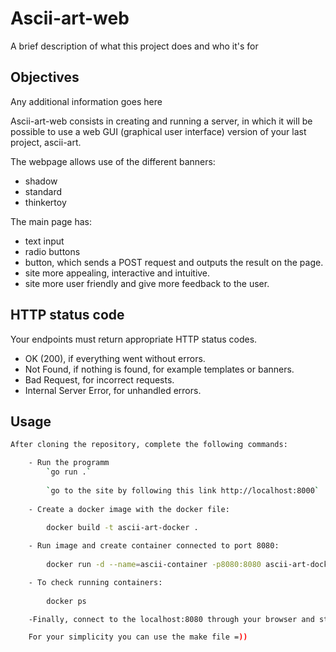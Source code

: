 
# Ascii-art-web

A brief description of what this project does and who it's for


## Objectives

Any additional information goes here

Ascii-art-web consists in creating and running a server, in which it will be possible to use a web GUI (graphical user interface) version of your last project, ascii-art.

The webpage allows use of the different banners:

- shadow
- standard
- thinkertoy

The main page has:
- text input
- radio buttons
- button, which sends a POST request and outputs the result on the page.
- site more appealing, interactive and intuitive.
- site more user friendly and give more feedback to the user.

## HTTP status code

Your endpoints must return appropriate HTTP status codes.
- OK (200), if everything went without errors.
- Not Found, if nothing is found, for example templates or banners.
- Bad Request, for incorrect requests.
- Internal Server Error, for unhandled errors.


## Usage 

```bash
After cloning the repository, complete the following commands:

    - Run the programm
        `go run .` 
 
        `go to the site by following this link http://localhost:8000`
      
    - Create a docker image with the docker file:
        
        docker build -t ascii-art-docker .

    - Run image and create container connected to port 8080:
        
        docker run -d --name=ascii-container -p8080:8080 ascii-art-docker

    - To check running containers:
        
        docker ps

    -Finally, connect to the localhost:8080 through your browser and start using the static website.

    For your simplicity you can use the make file =))
```


